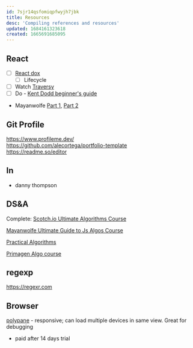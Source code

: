 ```yaml
---
id: 7sjr14qsfomiqpfwyjh7jbk
title: Resources
desc: 'Compiling references and resources'
updated: 1684161323618
created: 1665691685095
---
```

## React
- [ ] [React dox](https://reactjs.org/docs/getting-started.html)
    - [ ] Lifecycle
- [ ] Watch [Traversy](https://www.youtube.com/watch?v=w7ejDZ8SWv8) 
- [ ] Do - [Kent Dodd beginner's guide](https://egghead.io/courses/the-beginner-s-guide-to-react)

- Mayanwolfe [Part 1](https://www.twitch.tv/videos/1601219327), [Part 2](https://www.twitch.tv/videos/1603986282)



## Git Profile
https://www.profileme.dev/  
https://github.com/alecortega/portfolio-template  
https://readme.so/editor  




## In
- danny thompson





## DS&A
Complete: [Scotch.io Ultimate Algorithms Course](http://web.archive.org/web/20210616161653/https://scotch.io/courses/the-ultimate-guide-to-javascript-algorithms) 

[Mayanwolfe Ultimate Guide to Js Algos Course](https://www.twitch.tv/mayanwolfe)

[Practical Algorithms](https://frontendmasters.com/courses/practical-algorithms)

[Primagen Algo course](https://t.co/k0MCCpmt5U)

## regexp
https://regexr.com

## Browser
[polypane](https://polypane.app) - responsive; can load multiple devices in same view. Great for debugging
- paid after 14 days trial
